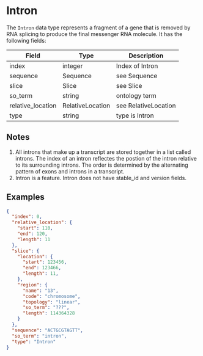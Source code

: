 # Intron

The `Intron` data type represents a fragment of a gene that is removed by RNA splicing to produce the final messenger RNA molecule. It has the following fields:

| Field             | Type             | Description |
|-------------------|------------------|-------------|
| index             | integer          | Index of Intron
| sequence          | Sequence         | see Sequence
| slice             | Slice            | see Slice
| so_term           | string           | ontology term
| relative_location | RelativeLocation | see RelativeLocation
| type              | string           | type is Intron

## Notes
1. All introns that make up a transcript are stored together in a list called introns. The index of an intron reflectes the postion of the intron relative to its surrounding introns. The order is determined by the alternating pattern of exons and introns in a transcript.
2. Intron is a feature. Intron does not have stable_id and version fields.

## Examples
```json
{
  "index": 0,
  "relative_location": {
    "start": 110,
    "end": 120,
    "length": 11
  },
  "slice": {
    "location": {
      "start": 123456,
      "end": 123466,
      "length": 11,
    },
    "region": {
      "name": "13",
      "code": "chromosome",
      "topology": "linear",
      "so_term": "???",
      "length": 114364328
    }
  },
  "sequence": "ACTGCGTAGTT",
  "so_term": "intron",
  "type": "Intron"
}
```
